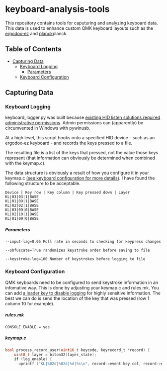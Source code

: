 # keyboard-analysis-tools

This repository contains tools for caputuring and analyzing keyboard data. This data is used to enhance custom QMK keyboard layouts such as the [ergodox-ez][ergodox-ez] and [planck]planck.

[ergodox-ez]: https://github.com/joshuabragge/ergodox
[planck]: https://github.com/joshuabragge/planck/

## Table of Contents

* [Capturing Data](#Capturing-Data)
    - [Keyboard Logging](#keyboard-logger)
        - [Parameters](#parameters)
    - [Keyboard Configuration](#Keyboard-Configuration)

## Capturing Data
### Keyboard Logging

keyboard_logger.py was built because [existing HID listen solutions required administrative permissions][existing-solutions]. Admin permissions can (apparently) be circumvented in Windows with pywinusb.

At a high level, this script hooks onto a specified HID device - such as an ergodox-ez keyboard - and records the keys pressed to a file.

The resulting file is a list of the keys that pressed, not the value those keys represent (that information can obviously be determined when combined with the keymap.c).

The data structure is obviously a result of how you configure it in your keymap.c [(see keyboard configuration for more details)](#keyboard-configuration). I have found the following structure to be acceptable.

```
Device | Key row | Key column | Key pressed down | Layer
KL|03|03|1|BASE
KL|01|09|1|BASE
KL|02|02|1|BASE
KL|03|09|0|BASE
KL|02|10|1|BASE
KL|01|09|0|BASE
```

##### Parameters
```
--input-lag=0.05 Poll rate in seconds to checking for keypress changes
```
```
--obfuscate=True randomizes keystroke order before saving to file
``` 
```
--keystroke-log=100 Number of keystrokes before logging to file
``` 

### Keyboard Configuration
QMK keyboards need to be configured to send keystroke information in an infomative way. This is done by adjusting your keymap.c and rules.mk. You can add [a leader key to disable logging][log-leader] for highly sensitive information. The best we can do is send the location of the key that was pressed (row 1 column 10 for example).

##### rules.mk
```
CONSOLE_ENABLE = yes
```
##### keymap.c
```c
bool process_record_user(uint16_t keycode, keyrecord_t *record) {
    uint8_t layer = biton32(layer_state);
    if (log_enable) {
      uprintf ("KL|%02d|%02d|%d|%s\n", record->event.key.col, record->event.key.row, record->event.pressed, "BASE");
```

[existing-solutions]: https://www.pjrc.com/teensy/hid_listen.html
[log-leader]: https://github.com/joshuabragge/ergodox/blob/325429ef3de1e1997918541ce7b1e3b89b066b6b/keymap.c#L564


